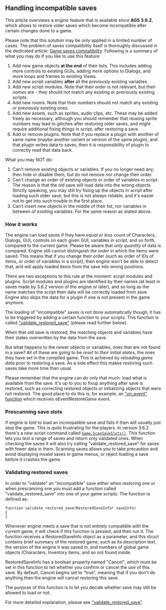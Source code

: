 ## Handling incompatible saves

This article overviews a engine feature that is available since **AGS 3.6.2**, which allows to restore older saves which become incompatible after certain changes done to a game.

Please note that this solution may be only applied in a limited number of cases. The problem of saves compatibility itself is thoroughly discussed in the dedicated article: [Game saves compatibility](GameSavesCompatibility). Following is a summary of what you may do if you like to use this feature:

1. Add new game objects **at the end** of their lists. This includes adding more controls to existing GUIs, adding more options to Dialogs, and more loops and frames to existing Views.
2. Add new script variables **after** all the previously existing variables.
3. Add new script modules. Note that their *order* is not relevant, but their *names* are - they should not match any existing or previously existing scripts.
4. Add new rooms. Note that their numbers should not match any existing or previously existing ones.
5. Add new assets, such as sprites, audio clips, etc. These may be added freely as necessary, although you should remember that reusing sprite numbers may lead to glitches after restoring older saves, and might require additional fixing things in script, after restoring a save.
6. Add or remove plugins. Note that if you replace a plugin with another of same name (maybe another variant or version of the same plugin), and that plugin writes data to saves, then it is responsibility of plugin to correctly read that data back.

What you may NOT do:

1. Can't remove existing objects or variables. If you no longer need any, then hide or disable them, but do not remove nor change their order.
2. Can't change an order of existing objects or order of variables in script. The reason is that the old save will load data into the wrong objects. Strictly speaking, you may still try fixing up the objects in script after loading such older save, but this is not always reliable, and it's easier not to get into such trouble in the first place.
3. Can't insert new objects in the middle of their list, nor variables in between of existing variables. For the same reason as stated above.

### How it works

The engine can load saves if they have *equal or less* count of Characters, Dialogs, GUI, controls on each given GUI, variables in script, and so forth, compared to the current game. Please be aware that *only quantity* of data is compared. Engine still cannot distinguish *the order* in which the items were saved. This means that if you change their order (such as order of IDs of items, or order of variables in a script), then engine won't be able to detect that, and will apply loaded items from the save into wrong positions.

There are two exceptions to this rule at the moment: script modules and plugins. Script modules and plugins are identified by their names (at least in saves made by 3.6.2 version of the engine or later), and so long as the name matches the script then data will be correctly loaded from save. Engine also skips the data for a plugin if one is not present in the game anymore.

The loading of "incompatible" saves is not done automatically though, it has to be triggered by adding a certain function to your scripts. This function is called ["validate_restored_save"](ValidateRestoredSave) (please read further below).

When that old save is restored, the matching objects and variables have their states overwritten by the data from the save.

But what happens to the newer objects or variables, ones that are not found in a save? All of these are going to be *reset to their initial states*, the ones they have set in the compiled game. This is achieved by *reloading game data* prior to restoring a save. As a side effect this makes restoring such saves take more time than usual.

Please remember that the engine can do only that much: load what is available from the save. It's up to you to fixup anything after save is restored, such as correcting restored objects or initializing objects that were not restored. The good place to do this is, for example, an ["on_event" function](Globalfunctions_Event#on_event) which receives eEventRestoreGame event.

### Prescanning save slots

If engine is told to load an incompatible save and fails it then will usually just stop the game. This is quite frustrating for the players.
In version 3.6.2 there's a new script command called [`Game.ScanSaveSlots()`](Game#gamescansaveslots). This function lets you *test* a range of saves and return only validated ones. When checking the saves it will also try calling "validate_restored_save" for saves with fewer data in them.
Scanning saves allows you to take precaution and avoid displaying invalid saves in game menus, or reject loading a save before it crashes the game.

### Validating restored saves

In order to "validate" an "incompatible" save either when restoring one or when prescanning one you must add a function called "validate_restored_save" into one of your game scripts. The function is defined as:

```ags
function validate_restored_save(RestoredSaveInfo* saveInfo)
{
}
```

Whenever engine meets a save that is not entirely compatible with the current game, it will check if this function is present, and then run it. The function receives a RestoredSaveInfo object as a parameter, and this struct contains brief summary of the restored game, such as its description text, the version of the engine it was saved in, and numbers of global game objects (Characters, Inventory items, and so on) found inside.

RestoredSaveInfo has a boolean property named "Cancel", which must be set in this function to tell whether you confirm or cancel the use of this save. By default, Cancel begins set to "true", meaning that if you don't do anything then the engine will cancel restoring this save.

The purpose of this function is to let you decide whether save may still be allowed to load or not.

For more detailed explanation, please see ["validate_restored_save"](ValidateRestoredSave).
